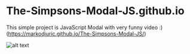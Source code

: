 # The-Simpsons-Modal-JS.github.io

This simple project is JavaScript Modal with very funny video :)  (https://markodjuric.github.io/The-Simpsons-Modal-JS/)




![alt text](http://cdn.mos.cms.futurecdn.net/S9BVJKkTKGLP24ZQyYGngB.jpg)
